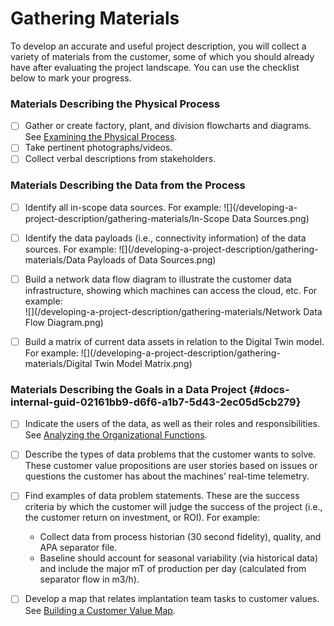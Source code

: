 # Gathering Materials

To develop an accurate and useful project description, you will collect a variety of materials from the customer, some of which you should already have after evaluating the project landscape. You can use the checklist below to mark your progress.

### **Materials Describing the Physical Process**

* [ ] Gather or create factory, plant, and division flowcharts and diagrams. See [Examining the Physical Process](/evaluating-the-project-landscape/examining-the-physical-process.md).
* [ ] Take pertinent photographs/videos.
* [ ] Collect verbal descriptions from stakeholders.

### **Materials Describing the Data from the Process**

* [ ] Identify all in-scope data sources. For example: ![](/developing-a-project-description/gathering-materials/In-Scope Data Sources.png)

* [ ] Identify the data payloads \(i.e., connectivity information\) of the data sources. For example: ![](/developing-a-project-description/gathering-materials/Data Payloads of Data Sources.png)

* [ ] Build a network data flow diagram to illustrate the customer data infrastructure, showing which machines can access the cloud, etc. For example:  
  ![](/developing-a-project-description/gathering-materials/Network Data Flow Diagram.png)

* [ ] Build a matrix of current data assets in relation to the Digital Twin model. For example: ![](/developing-a-project-description/gathering-materials/Digital Twin Model Matrix.png)

### Materials Describing the Goals in a Data Project {#docs-internal-guid-02161bb9-d6f6-a1b7-5d43-2ec05d5cb279}

* [ ] Indicate the users of the data, as well as their roles and responsibilities. See [Analyzing the Organizational Functions](/evaluating-the-project-landscape/analyzing-the-organizational-functions.md).

* [ ] Describe the types of data problems that the customer wants to solve. These customer value propositions are user stories based on issues or questions the customer has about the machines’ real-time telemetry.

* [ ] Find examples of data problem statements. These are the success criteria by which the customer will judge the success of the project \(i.e., the customer return on investment, or ROI\). For example:

  * Collect data from process historian \(30 second fidelity\), quality, and APA separator file.
  * Baseline should account for seasonal variability \(via historical data\) and include the major mT of production per day \(calculated from separator flow in m3/h\).

* [ ] Develop a map that relates implantation team tasks to customer values. See [Building a Customer Value Map](/evaluating-the-project-landscape/building-a-customer-value-map.md).



